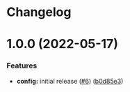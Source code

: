 # Changelog

# 1.0.0 (2022-05-17)


### Features

* **config:** initial release ([#6](https://github.com/American-Technion-Society/publications/issues/6)) ([b0d85e3](https://github.com/American-Technion-Society/publications/commit/b0d85e3e350c69697fd635402f27a1bbfcf97bd1))
